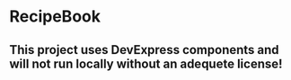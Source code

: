# RecipeBook
## This project uses DevExpress components and will not run locally without an adequete license!
